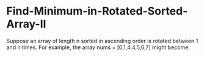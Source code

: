 # Find-Minimum-in-Rotated-Sorted-Array-II
Suppose an array of length n sorted in ascending order is rotated between 1 and n times. For example, the array nums = [0,1,4,4,5,6,7] might become:
